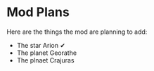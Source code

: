 # Mod Plans
Here are the things the mod are planning to add:
- The star Arion ✔
- The planet Georathe
- The plnaet Crajuras
